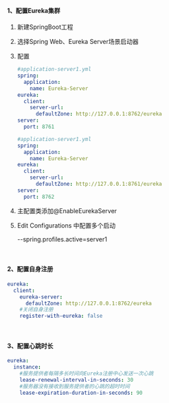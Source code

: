 #### 1、配置Eureka集群

1. 新建SpringBoot工程

2. 选择Spring Web、Eureka Server场景启动器

3. 配置

   ~~~yml
   #application-server1.yml
   spring:
     application:
       name: Eureka-Server
   eureka:
     client:
       server-url:
         defaultZone: http://127.0.0.1:8762/eureka
   server:
     port: 8761
   
   #application-server1.yml
   spring:
     application:
       name: Eureka-Server
   eureka:
     client:
       server-url:
         defaultZone: http://127.0.0.1:8761/eureka
   server:
     port: 8762
   ~~~

4. 主配置类添加@EnableEurekaServer

5. Edit Configurations 中配置多个启动

   --spring.profiles.active=server1

<br>

#### 2、配置自身注册

~~~yml
eureka:
  client:
    eureka-server:
      defaultZone: http://127.0.0.1:8762/eureka
    #关闭自身注册
    register-with-eureka: false
~~~

<br>

#### 3、配置心跳时长

~~~yml
eureka:
  instance:
    #服务提供者每隔多长时间向Eureka注册中心发送一次心跳
    lease-renewal-interval-in-seconds: 30
    #服务器没有接收到服务提供者的心跳的超时时间
    lease-expiration-duration-in-seconds: 90
~~~

